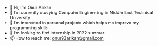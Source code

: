 - 👋 Hi, I’m Onur Arıkan
- 🌱 I’m currently studying Computer Engineering in Middle East Technical University
- 👀 I’m interested in personal projects which helps me improve my programming skills
- 💞️ I’m looking to find internship in 2022 summer 
- 📫 How to reach me: [onur93arikan@gmail.com](mailto:onur93arikan@gmail.com)

<!---
opethef10/opethef10 is a ✨ special ✨ repository because its `README.md` (this file) appears on your GitHub profile.
You can click the Preview link to take a look at your changes.
--->

